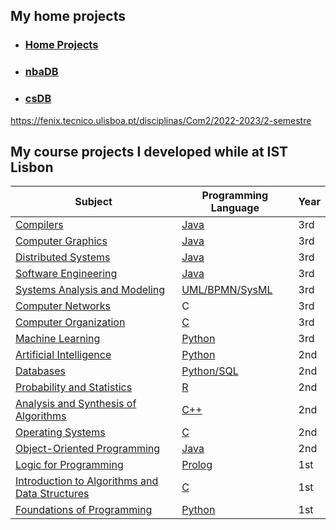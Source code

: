 ## My home projects

- ### [Home Projects](https://github.com/JARCosta/home-projects-public)
- ### [nbaDB](https://github.com/JARCosta/nbaDB)
- ### [csDB](https://github.com/JARCosta/csDB)

https://fenix.tecnico.ulisboa.pt/disciplinas/Com2/2022-2023/2-semestre
## My course projects I developed while at IST Lisbon

| Subject       |Programming Language| Year  |
| ----------------------------------------------------------------------- | ------------- | -----
|[Compilers](https://fenix.tecnico.ulisboa.pt/disciplinas/Com2/2022-2023/2-semestre)                            |[Java](https://github.com/JARCosta/Com)					  |3rd
|[Computer Graphics](https://fenix.tecnico.ulisboa.pt/disciplinas/CGra/2022-2023/2-semestre)                            |[Java](https://github.com/JARCosta/CG)					  |3rd
|[Distributed Systems](https://fenix.tecnico.ulisboa.pt/disciplinas/SDis/2022-2023/2-semestre)                            |[Java](https://github.com/JARCosta/SD)					  |3rd
|[Software Engineering](https://fenix.tecnico.ulisboa.pt/disciplinas/ESof2/2022-2023/2-semestre)                           |[Java](https://github.com/JARCosta/ES)						|3rd
|[Systems Analysis and Modeling](https://fenix.tecnico.ulisboa.pt/disciplinas/Mod/2022-2023/1-semestre)           		    |[UML/BPMN/SysML](https://github.com/JARCosta/AMS)	|3rd
|[Computer Networks](https://fenix.tecnico.ulisboa.pt/disciplinas/RC-3/2022-2023/1-semestre)             								    |C							|3rd
|[Computer Organization](https://fenix.tecnico.ulisboa.pt/disciplinas/OC/2022-2023/1-semestre)     		        					|[C](https://github.com/JARCosta/OC)							|3rd
|[Machine Learning](https://fenix.tecnico.ulisboa.pt/disciplinas/Apre2/2022-2023/1-semestre)     	      			  					|[Python](https://github.com/JARCosta/ML)					|3rd
|[Artificial Intelligence](https://fenix.tecnico.ulisboa.pt/disciplinas/IArt3/2021-2022/2-semestre)   				  	        	|[Python](https://github.com/JARCosta/IA)					|2nd
|[Databases](https://fenix.tecnico.ulisboa.pt/disciplinas/BD2/2021-2022/2-semestre)                 			      	   	 		|[Python/SQL](https://github.com/JARCosta/BD)   					|2nd
|[Probability and Statistics](https://fenix.tecnico.ulisboa.pt/disciplinas/PEstatisticad3/2021-2022/2-semestre)       				  		|[R](https://github.com/JARCosta/PE)     					|2nd
|[Analysis and Synthesis of Algorithms](https://fenix.tecnico.ulisboa.pt/disciplinas/ASA2/2021-2022/1-semestre)           |[C++](https://github.com/JARCosta/ASA)   					|2nd
|[Operating Systems](https://fenix.tecnico.ulisboa.pt/disciplinas/SO2/2021-2022/1-semestre)           				        		|[C](https://github.com/JARCosta/SO)     					|2nd
|[Object-Oriented Programming](https://fenix.tecnico.ulisboa.pt/disciplinas/PO2/2021-2022/1-semestre)         						|[Java](https://github.com/JARCosta/PO)  					|2nd
|[Logic for Programming](https://fenix.tecnico.ulisboa.pt/disciplinas/LP511132646/2020-2021/2-semestre)       						        |[Prolog](https://github.com/JARCosta/LP)					|1st
|[Introduction to Algorithms and Data Structures](https://fenix.tecnico.ulisboa.pt/disciplinas/IAED1011132646/2020-2021/2-semestre) |[C](https://github.com/JARCosta/IAED)     |1st
|[Foundations of Programming](https://fenix.tecnico.ulisboa.pt/disciplinas/FP179577/2020-2021/1-semestre) 						        |[Python](https://github.com/JARCosta/FP)					|1st
